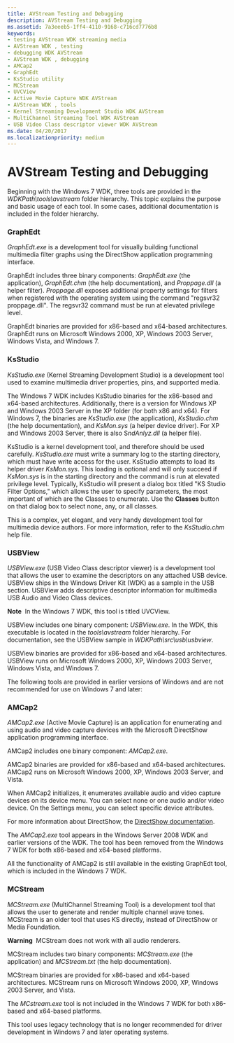 ```yaml
---
title: AVStream Testing and Debugging
description: AVStream Testing and Debugging
ms.assetid: 7a3eeeb5-1ff4-4110-9168-c716cd7776b8
keywords:
- testing AVStream WDK streaming media
- AVStream WDK , testing
- debugging WDK AVStream
- AVStream WDK , debugging
- AMCap2
- GraphEdt
- KsStudio utility
- MCStream
- UVCView
- Active Movie Capture WDK AVStream
- AVStream WDK , tools
- Kernel Streaming Development Studio WDK AVStream
- MultiChannel Streaming Tool WDK AVStream
- USB Video Class descriptor viewer WDK AVStream
ms.date: 04/20/2017
ms.localizationpriority: medium
---
```


# AVStream Testing and Debugging


Beginning with the Windows 7 WDK, three tools are provided in the *WDKPath\\tools\\avstream* folder hierarchy. This topic explains the purpose and basic usage of each tool. In some cases, additional documentation is included in the folder hierarchy.

### **GraphEdt**

*GraphEdt.exe* is a development tool for visually building functional multimedia filter graphs using the DirectShow application programming interface.

GraphEdt includes three binary components: *GraphEdt.exe* (the application), *GraphEdt.chm* (the help documentation), and *Proppage.dll* (a helper filter). *Proppage.dll* exposes additional property settings for filters when registered with the operating system using the command "regsvr32 proppage.dll". The regsvr32 command must be run at elevated privilege level.

GraphEdt binaries are provided for x86-based and x64-based architectures. GraphEdt runs on Microsoft Windows 2000, XP, Windows 2003 Server, Windows Vista, and Windows 7.

### **KsStudio**

*KsStudio.exe* (Kernel Streaming Development Studio) is a development tool used to examine multimedia driver properties, pins, and supported media.

The Windows 7 WDK includes KsStudio binaries for the x86-based and x64-based architectures. Additionally, there is a version for Windows XP and Windows 2003 Server in the XP folder (for both x86 and x64). For Windows 7, the binaries are *KsStudio.exe* (the application), *KsStudio.chm* (the help documentation), and *KsMon.sys* (a helper device driver). For XP and Windows 2003 Server, there is also S*ndAnlyz.dll* (a helper file).

KsStudio is a kernel development tool, and therefore should be used carefully. *KsStudio.exe* must write a summary log to the starting directory, which must have write access for the user. KsStudio attempts to load its helper driver *KsMon.sys*. This loading is optional and will only succeed if *KsMon.sys* is in the starting directory and the command is run at elevated privilege level. Typically, KsStudio will present a dialog box titled "KS Studio Filter Options," which allows the user to specify parameters, the most important of which are the Classes to enumerate. Use the **Classes** button on that dialog box to select none, any, or all classes.

This is a complex, yet elegant, and very handy development tool for multimedia device authors. For more information, refer to the *KsStudio.chm* help file.

### <a href="" id="uvcview"></a>**USBView**

*USBView.exe* (USB Video Class descriptor viewer) is a development tool that allows the user to examine the descriptors on any attached USB device. USBView ships in the Windows Driver Kit (WDK) as a sample in the USB section. USBView adds descriptive descriptor information for multimedia USB Audio and Video Class devices.

**Note**  In the Windows 7 WDK, this tool is titled UVCView.

 

USBView includes one binary component: *USBView.exe*. In the WDK, this executable is located in the *tools\\avstream* folder hierarchy. For documentation, see the USBView sample in *WDKPath\\src\\usb\\usbview*.

USBView binaries are provided for x86-based and x64-based architectures. USBView runs on Microsoft Windows 2000, XP, Windows 2003 Server, Windows Vista, and Windows 7.

The following tools are provided in earlier versions of Windows and are not recommended for use on Windows 7 and later:

### **AMCap2**

*AMCap2.exe* (Active Movie Capture) is an application for enumerating and using audio and video capture devices with the Microsoft DirectShow application programming interface.

AMCap2 includes one binary component: *AMCap2.exe*.

AMCap2 binaries are provided for x86-based and x64-based architectures. AMCap2 runs on Microsoft Windows 2000, XP, Windows 2003 Server, and Vista.

When AMCap2 initializes, it enumerates available audio and video capture devices on its device menu. You can select none or one audio and/or video device. On the Settings menu, you can select specific device attributes.

For more information about DirectShow, the [DirectShow documentation](http://go.microsoft.com/fwlink/p/?linkid=68207).

The *AMCap2.exe* tool appears in the Windows Server 2008 WDK and earlier versions of the WDK. The tool has been removed from the Windows 7 WDK for both x86-based and x64-based platforms.

All the functionality of AMCap2 is still available in the existing GraphEdt tool, which is included in the Windows 7 WDK.

### **MCStream**

*MCStream.exe* (MultiChannel Streaming Tool) is a development tool that allows the user to generate and render multiple channel wave tones. MCStream is an older tool that uses KS directly, instead of DirectShow or Media Foundation.

**Warning**  MCStream does not work with all audio renderers.

 

MCStream includes two binary components: *MCStream.exe* (the application) and *MCStream.txt* (the help documentation).

MCStream binaries are provided for x86-based and x64-based architectures. MCStream runs on Microsoft Windows 2000, XP, Windows 2003 Server, and Vista.

The *MCstream.exe* tool is not included in the Windows 7 WDK for both x86-based and x64-based platforms.

This tool uses legacy technology that is no longer recommended for driver development in Windows 7 and later operating systems.

 

 




